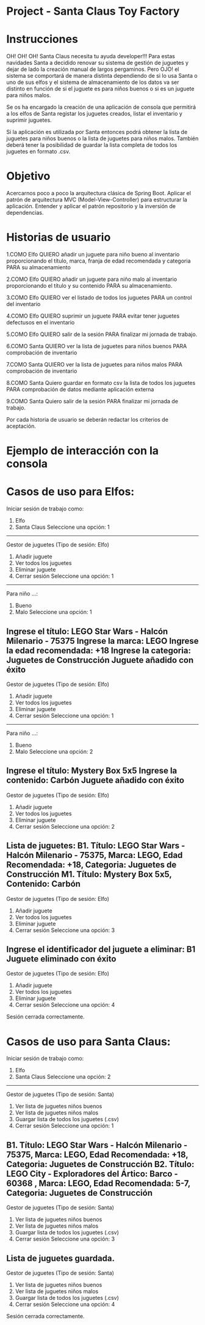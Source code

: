 # Project - Santa Claus Toy Factory

# Instrucciones

OH! OH! OH! Santa Claus necesita tu ayuda developer!!! Para estas navidades Santa a decidido renovar su sistema de gestión de juguetes y dejar de lado la creación manual de largos pergaminos. Pero OJO! el sistema se comportará de manera distinta dependiendo de si lo usa Santa o uno de sus elfos y el sistema de almacenamiento de los datos va ser distinto en función de si el juguete es para niños buenos o si es un juguete para niños malos.

Se os ha encargado la creación de una aplicación de consola que permitirá a los elfos de Santa registar los juguetes creados, listar el inventario y suprimir juguetes.

Si la aplicación es utilizada por Santa entonces podrá obtener la lista de juguetes para niños buenos o la lista de juguetes para niños malos. También deberá tener la posibilidad de guardar la lista completa de todos los juguetes en formato .csv.


# Objetivo

Acercarnos poco a poco la arquitectura clásica de Spring Boot. Aplicar el patrón de arquitectura MVC (Model-View-Controller) para estructurar la aplicación. Entender y aplicar el patrón repositorio y la inversión de dependencias.

# Historias de usuario

1.COMO Elfo QUIERO añadir un juguete para niño bueno al inventario proporcionando el título, marca, franja de edad recomendada y categoria PARA su almacenamiento

2.COMO Elfo QUIERO añadir un juguete para niño malo al inventario proporcionando el título y su contenido PARA su almacenamiento.

3.COMO Elfo QUIERO ver el listado de todos los juguetes PARA un control del inventario

4.COMO Elfo QUIERO suprimir un juguete PARA evitar tener juguetes defectusos en el inventario

5.COMO Elfo QUIERO salir de la sesión PARA finalizar mi jornada de trabajo.

6.COMO Santa QUIERO ver la lista de juguetes para niños buenos PARA comprobación de inventario

7.COMO Santa QUIERO ver la lista de juguetes para niños malos PARA comprobación de inventario

8.COMO Santa Quiero guardar en formato csv la lista de todos los juguetes PARA comprobación de datos mediante aplicación externa

9.COMO Santa Quiero salir de la sesión PARA finalizar mi jornada de trabajo.

Por cada historia de usuario se deberán redactar los criterios de aceptación.

# Ejemplo de interacción con la consola

# Casos de uso para Elfos:
Iniciar sesión de trabajo como:
1. Elfo
2. Santa Claus
Seleccione una opción: 1
-----------
Gestor de juguetes (Tipo de sesión: Elfo)
1. Añadir juguete
2. Ver todos los juguetes
3. Eliminar juguete
4. Cerrar sesión
Seleccione una opción: 1
-----------
Para niño ...:
1. Bueno
2. Malo
Seleccione una opción: 1

Ingrese el título: LEGO Star Wars - Halcón Milenario - 75375
Ingrese la marca: LEGO
Ingrese la edad recomendada: +18
Ingrese la categoria: Juguetes de Construcción
Juguete añadido con éxito
-----------
Gestor de juguetes (Tipo de sesión: Elfo)
1. Añadir juguete
2. Ver todos los juguetes
3. Eliminar juguete
4. Cerrar sesión
Seleccione una opción: 1
-----------
Para niño ...:
1. Bueno
2. Malo
Seleccione una opción: 2

Ingrese el título: Mystery Box 5x5
Ingrese la contenido: Carbón
Juguete añadido con éxito
-----------
Gestor de juguetes (Tipo de sesión: Elfo)
1. Añadir juguete
2. Ver todos los juguetes
3. Eliminar juguete
4. Cerrar sesión
Seleccione una opción: 2

Lista de juguetes:
B1. Título: LEGO Star Wars - Halcón Milenario - 75375, Marca: LEGO, Edad Recomendada: +18, Categoria: Juguetes de Construcción
M1. Título: Mystery Box 5x5, Contenido: Carbón
-----------
Gestor de juguetes (Tipo de sesión: Elfo)
1. Añadir juguete
2. Ver todos los juguetes
3. Eliminar juguete
4. Cerrar sesión
Seleccione una opción: 3

Ingrese el identificador del juguete a eliminar: B1
Juguete eliminado con éxito
-----------
Gestor de juguetes (Tipo de sesión: Elfo)
1. Añadir juguete
2. Ver todos los juguetes
3. Eliminar juguete
4. Cerrar sesión
Seleccione una opción: 4

Sesión cerrada correctamente.

# Casos de uso para Santa Claus:

Iniciar sesión de trabajo como:
1. Elfo
2. Santa Claus
Seleccione una opción: 2
-----------
Gestor de juguetes (Tipo de sesión: Santa)
1. Ver lista de juguetes niños buenos
2. Ver lista de juguetes niños malos
3. Guargar lista de todos los juguetes (.csv)
4. Cerrar sesión
Seleccione una opción: 1

B1. Título: LEGO Star Wars - Halcón Milenario - 75375, Marca: LEGO, Edad Recomendada: +18, Categoria: Juguetes de Construcción
B2. Título: LEGO City - Exploradores del Ártico: Barco - 60368
, Marca: LEGO, Edad Recomendada: 5-7, Categoria: Juguetes de Construcción
-----------
Gestor de juguetes (Tipo de sesión: Santa)
1. Ver lista de juguetes niños buenos
2. Ver lista de juguetes niños malos
3. Guargar lista de todos los juguetes (.csv)
4. Cerrar sesión
Seleccione una opción: 3

Lista de juguetes guardada.
-----------
Gestor de juguetes (Tipo de sesión: Santa)
1. Ver lista de juguetes niños buenos
2. Ver lista de juguetes niños malos
3. Guargar lista de todos los juguetes (.csv)
4. Cerrar sesión
Seleccione una opción: 4

Sesión cerrada correctamente.